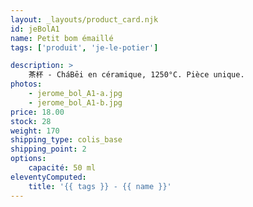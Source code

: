 ```yaml
---
layout: _layouts/product_card.njk
id: jeBolA1
name: Petit bom émaillé
tags: ['produit', 'je-le-potier']

description: >
    茶杯 - CháBēi en céramique, 1250°C. Pièce unique.
photos:
    - jerome_bol_A1-a.jpg
    - jerome_bol_A1-b.jpg
price: 18.00
stock: 28
weight: 170
shipping_type: colis_base
shipping_point: 2
options:
    capacité: 50 ml
eleventyComputed:
    title: '{{ tags }} - {{ name }}'
---
```

